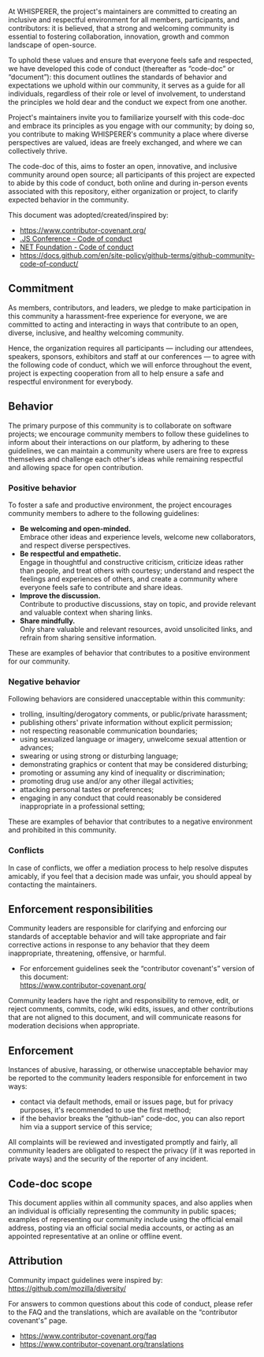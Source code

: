 At WHISPERER, the project's maintainers are committed to creating an inclusive and
respectful environment for all members, participants, and contributors:
it is believed, that a strong and welcoming community is essential to
fostering collaboration, innovation, growth and common landscape of open-source.

To uphold these values and ensure that everyone feels safe and respected, we
have developed this code of conduct (thereafter as “code-doc” or “document”):
this document outlines the standards of behavior and expectations we uphold
within our community, it serves as a guide for all individuals, regardless of
their role or level of involvement, to understand the principles we hold dear
and the conduct we expect from one another.

Project's maintainers invite you to familiarize yourself with this code-doc
and embrace its principles as you engage with our community; by doing so, you
contribute to making WHISPERER's community a place where diverse perspectives
are valued, ideas are freely exchanged, and where we can collectively thrive.

The code-doc of this, aims to foster an open, innovative, and
inclusive community around open source; all participants of this project
are expected to abide by this code of conduct, both online and during
in-person events associated with this repository, either organization or
project, to clarify expected behavior in the community.

This document was adopted/created/inspired by:

- <https://www.contributor-covenant.org/>
- [.JS Conference - Code of conduct](https://javascript-conference.com/code-of-conduct/)
- [NET Foundation - Code of conduct](https://dotnetfoundation.org/about/policies/code-of-conduct)
- <https://docs.github.com/en/site-policy/github-terms/github-community-code-of-conduct/>

## Commitment

As members, contributors, and leaders, we pledge to make participation
in this community a harassment-free experience for everyone, we are
committed to acting and interacting in ways that contribute to an open,
diverse, inclusive, and healthy welcoming community.

Hence, the organization requires all participants — including our attendees,
speakers, sponsors, exhibitors and staff at our conferences — to agree with
the following code of conduct, which we will enforce throughout the event,
project is expecting cooperation from all to help ensure a safe and
respectful environment for everybody.

## Behavior

The primary purpose of this community is to collaborate on software projects;
we encourage community members to follow these
guidelines to inform about their interactions on our platform, by adhering to
these guidelines, we can maintain a community where users are free to express
themselves and challenge each other's ideas while remaining respectful and
allowing space for open contribution.

### Positive behavior

To foster a safe and productive environment, the project encourages community
members to adhere to the following guidelines:

- **Be welcoming and open-minded.**\
  Embrace other ideas and experience levels, welcome new collaborators, and
  respect diverse perspectives.
- **Be respectful and empathetic.**\
  Engage in thoughtful and constructive criticism, criticize ideas rather
  than people, and treat others with courtesy; understand and respect the
  feelings and experiences of others, and create a community where everyone
  feels safe to contribute and share ideas.
- **Improve the discussion.**\
  Contribute to productive discussions, stay on topic, and provide relevant
  and valuable context when sharing links.
- **Share mindfully.**\
  Only share valuable and relevant resources, avoid unsolicited links, and
  refrain from sharing sensitive information.

These are examples of behavior that contributes to a positive environment for
our community.

### Negative behavior

Following behaviors are considered unacceptable within this community:

- trolling, insulting/derogatory comments, or public/private harassment;
- publishing others' private information without explicit permission;
- not respecting reasonable communication boundaries;
- using sexualized language or imagery, unwelcome sexual attention or advances;
- swearing or using strong or disturbing language;
- demonstrating graphics or content that may be considered disturbing;
- promoting or assuming any kind of inequality or discrimination;
- promoting drug use and/or any other illegal activities;
- attacking personal tastes or preferences;
- engaging in any conduct that could reasonably be considered
  inappropriate in a professional setting;

These are examples of behavior that contributes to a
negative environment and prohibited in this community.

### Conflicts

In case of conflicts, we offer a mediation process to help resolve disputes
amicably, if you feel that a decision made was unfair, you should appeal by
contacting the maintainers.

## Enforcement responsibilities

Community leaders are responsible for clarifying and enforcing our standards
of acceptable behavior and will take appropriate and fair corrective actions
in response to any behavior that they deem inappropriate, threatening,
offensive, or harmful.

- For enforcement guidelines seek the “contributor covenant's” version of this document:\
  <https://www.contributor-covenant.org/>

Community leaders have the right and responsibility to remove, edit, or
reject comments, commits, code, wiki edits, issues, and other
contributions that are not aligned to this document, and will
communicate reasons for moderation decisions when appropriate.

## Enforcement

Instances of abusive, harassing, or otherwise unacceptable behavior may
be reported to the community leaders responsible for enforcement in two
ways:

- contact via default methods, email or issues page, but for privacy
  purposes, it's recommended to use the first method;
- if the behavior breaks the “github-ian” code-doc, you can
  also report him via a support service of this service;

All complaints will be reviewed and investigated promptly and fairly, all
community leaders are obligated to respect the privacy (if it was
reported in private ways) and the security of the reporter of any incident.

## Code-doc scope

This document applies within all community spaces, and also applies when
an individual is officially representing the community in public spaces;
examples of representing our community include using the official email
address, posting via an official social media accounts, or acting as an
appointed representative at an online or offline event.

## Attribution

Community impact guidelines were inspired by:\
<https://github.com/mozilla/diversity/>

For answers to common questions about this code of conduct, please
refer to the FAQ and the translations, which are available on the
“contributor covenant's” page.

- <https://www.contributor-covenant.org/faq>
- <https://www.contributor-covenant.org/translations>
